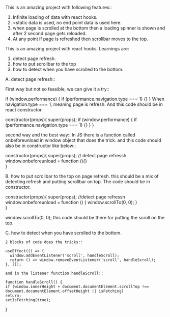 This is an amazing project with following features::

1. Infinite loading of data with react hooks.
2. <static data is used, no end point data is used here.
3. when page is scrolled at the bottom then a loading spinner is shown and after 2 second page gets reloaded.
4. At any point if page is refreshed then scrollbar moves to the top.



This is an amazing project with react hooks.
Learnings are:

1. detect page refresh.
2. how to put scrollbar to the top
3. how to detect when you have scrolled to the bottom.



A. detect page refresh::
   
   First way but not so feasible, we can give it a try::
   
   if (window.performance) {
      if (performance.navigation.type === 1) {}
   }
   When navigation.type === 1, meaning page is refresh. And this code should be in react constructor.
 
 constructor(props){
    super(props);
    if (window.performance) {
      if (performance.navigation.type === 1) {}
     }
   }
   
   second way and the best way::
    In JS there is a function called onbeforeunload in window object that does the trick. and this code should also be in 
    constructor like below::
    
   constructor(props){
      super(props);
      // detect page refressh
      window.onbeforeunload = function (){}    
    }
   
   
 B. how to put scrollbar to the top on page refresh.
    this should be a mix of detecting refresh and putting scrollbar on top. The code should be in constructor.
    
   constructor(props){
     super(props);
     //detect page refressh
     window.onbeforeunload = function () {
        window.scrollTo(0, 0);
     }    
  }
 
 window.scrollTo(0, 0);
 this code should be there for putting the scroll on the top.
 
 C. how to detect when you have scrolled to the bottom.
 
    2 blocks of code does the tricks::
    
    useEffect(() => {
      window.addEventListener('scroll', handleScroll);
      return () => window.removeEventListener('scroll', handleScroll);
    }, []);
  
    and in the listener function handleScroll::
    
    function handleScroll() {
    if (window.innerHeight + document.documentElement.scrollTop !== document.documentElement.offsetHeight || isFetching)             return;
    setIsFetching(true);
  }
